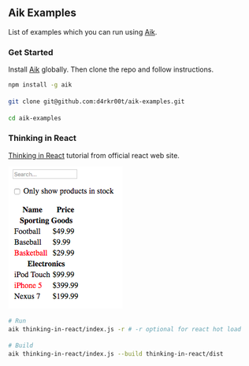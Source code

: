 ## Aik Examples

List of examples which you can run using [Aik](https://github.com/d4rkr00t/aik).

### Get Started

Install [Aik](https://github.com/d4rkr00t/aik) globally. Then clone the repo and follow instructions.

```sh
npm install -g aik

git clone git@github.com:d4rkr00t/aik-examples.git

cd aik-examples
```

### Thinking in React

[Thinking in React](https://facebook.github.io/react/docs/thinking-in-react.html) tutorial from official react web site.

![Thinking in React](/thinking-in-react/preview.png)

```sh
# Run
aik thinking-in-react/index.js -r # -r optional for react hot load

# Build
aik thinking-in-react/index.js --build thinking-in-react/dist
```
